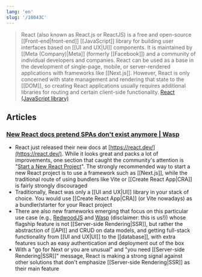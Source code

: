 ```yaml
---
lang: 'en'
slug: '/18043C'
---
```


> React (also known as React.js or ReactJS) is a free and open-source [[Front-end|front-end]] [[JavaScript]] library for building user interfaces based on [[UI and UX|UI]] components. It is maintained by [[Meta (Company)|Meta]] (formerly [[Facebook]]) and a community of individual developers and companies. React can be used as a base in the development of single-page, mobile, or server-rendered applications with frameworks like [[Next.js]]. However, React is only concerned with state management and rendering that state to the [[DOM]], so creating React applications usually requires additional libraries for routing and certain client-side functionality. [React (JavaScript library)](<https://en.wikipedia.org/wiki/React_(JavaScript_library)>)

## Articles

### [New React docs pretend SPAs don't exist anymore | Wasp](https://wasp-lang.dev/blog/2023/03/17/new-react-docs-pretend-spas-dont-exist)

- React just released their new docs at [https://react.dev/](https://react.dev/). While it looks great and packs a lot of improvements, one section that caught the community's attention is "[Start a New React Project](https://react.dev/learn/start-a-new-react-project)". The strongly recommended way to start a new React project is to use a framework such as [[Next.js]], while the traditional route of using bundlers like Vite or [[Create React App|CRA]] is fairly strongly discouraged
- Traditionally, React was only a [[UI and UX|UI]] library in your stack of choice. You would use [[Create React App|CRA]] (or Vite nowadays) as a bundler/starter for your React project
- There are also new frameworks emerging that focus on this particular use case (e.g., [RedwoodJS](https://redwoodjs.com/) and [Wasp](https://wasp-lang.dev) (disclaimer: this is us!)) whose flagship feature is not [[Server-side Rendering|SSR]], but rather the abstraction of [[API]] and CRUD on data models, and getting full-stack functionality from [[UI and UX|UI]] to the [[database]], with extra features such as easy authentication and deployment out of the box
- With a "go for Next or you are unusual" and "you need [[Server-side Rendering|SSR]]" message, React is making a strong signal against other solutions that don't emphasize [[Server-side Rendering|SSR]] as their main feature
